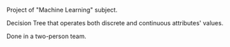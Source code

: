 Project of "Machine Learning" subject.

Decision Tree that operates both discrete and continuous attributes' values.

Done in a two-person team.
